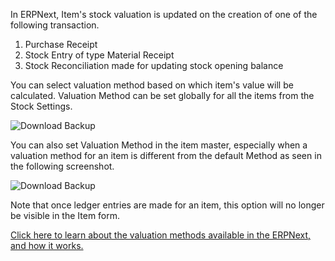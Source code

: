 In ERPNext, Item's stock valuation is updated on the creation of one of the following transaction.

1.  Purchase Receipt
2.  Stock Entry of type Material Receipt
3.  Stock Reconciliation made for updating stock opening balance

You can select valuation method based on which item's value will be calculated. Valuation Method can be set globally for all the items from the Stock Settings.

![Download Backup](https://docs.erpnext.com/files/item-valuation-1.png)

You can also set Valuation Method in the item master, especially when a valuation method for an item is different from the default Method as seen in the following screenshot.

![Download Backup](https://docs.erpnext.com/files/item-valuation-2.png)

Note that once ledger entries are made for an item, this option will no longer be visible in the Item form.

[Click here to learn about the valuation methods available in the ERPNext, and how it works.](https://frappe.io/blog/erpnext-features/inventory-valuation-method-fifo-vs-moving-average)